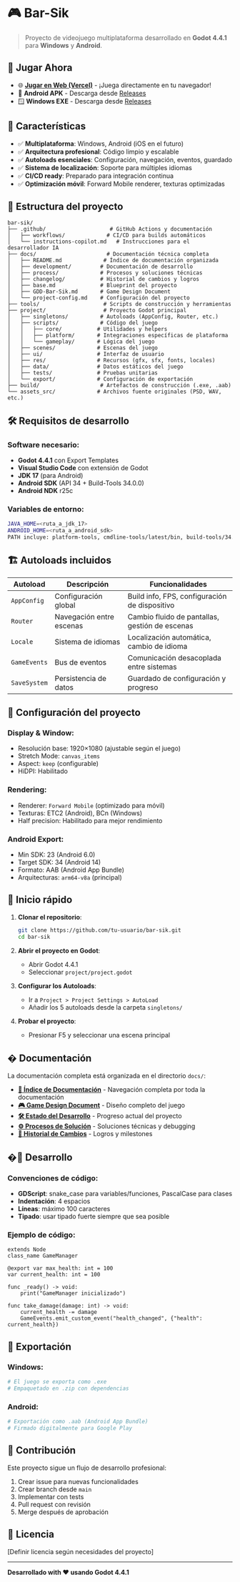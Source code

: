 # 🎮 Bar-Sik

> Proyecto de videojuego multiplataforma desarrollado en **Godot 4.4.1** para **Windows** y **Android**.

## 🎲 Jugar Ahora

- 🌐 **[Jugar en Web (Vercel)](https://bar-sik.vercel.app)** - ¡Juega directamente en tu navegador!
- 📱 **Android APK** - Descarga desde [Releases](https://github.com/Kavalieri/bar-sik/releases)
- 🪟 **Windows EXE** - Descarga desde [Releases](https://github.com/Kavalieri/bar-sik/releases)

## 🚀 Características

- ✅ **Multiplataforma**: Windows, Android (iOS en el futuro)
- ✅ **Arquitectura profesional**: Código limpio y escalable
- ✅ **Autoloads esenciales**: Configuración, navegación, eventos, guardado
- ✅ **Sistema de localización**: Soporte para múltiples idiomas
- ✅ **CI/CD ready**: Preparado para integración continua
- ✅ **Optimización móvil**: Forward Mobile renderer, texturas optimizadas

## 📂 Estructura del proyecto

```
bar-sik/
├── .github/                    # GitHub Actions y documentación
│   ├── workflows/             # CI/CD para builds automáticos
│   └── instructions-copilot.md   # Instrucciones para el desarrollador IA
├── docs/                      # Documentación técnica completa
│   ├── README.md             # Índice de documentación organizada
│   ├── development/         # Documentación de desarrollo
│   ├── process/             # Procesos y soluciones técnicas
│   ├── changelog/           # Historial de cambios y logros
│   ├── base.md              # Blueprint del proyecto
│   ├── GDD-Bar-Sik.md       # Game Design Document
│   └── project-config.md    # Configuración del proyecto
├── tools/                    # Scripts de construcción y herramientas
├── project/                  # Proyecto Godot principal
│   ├── singletons/          # Autoloads (AppConfig, Router, etc.)
│   ├── scripts/             # Código del juego
│   │   ├── core/           # Utilidades y helpers
│   │   ├── platform/       # Integraciones específicas de plataforma
│   │   └── gameplay/       # Lógica del juego
│   ├── scenes/             # Escenas del juego
│   ├── ui/                 # Interfaz de usuario
│   ├── res/                # Recursos (gfx, sfx, fonts, locales)
│   ├── data/               # Datos estáticos del juego
│   ├── tests/              # Pruebas unitarias
│   └── export/             # Configuración de exportación
├── build/                   # Artefactos de construcción (.exe, .aab)
└── assets_src/             # Archivos fuente originales (PSD, WAV, etc.)
```

## 🛠️ Requisitos de desarrollo

### Software necesario:
- **Godot 4.4.1** con Export Templates
- **Visual Studio Code** con extensión de Godot
- **JDK 17** (para Android)
- **Android SDK** (API 34 + Build-Tools 34.0.0)
- **Android NDK** r25c

### Variables de entorno:
```bash
JAVA_HOME=<ruta_a_jdk_17>
ANDROID_HOME=<ruta_a_android_sdk>
PATH incluye: platform-tools, cmdline-tools/latest/bin, build-tools/34.0.0
```

## 🏗️ Autoloads incluidos

| Autoload | Descripción | Funcionalidades |
|----------|-------------|-----------------|
| `AppConfig` | Configuración global | Build info, FPS, configuración de dispositivo |
| `Router` | Navegación entre escenas | Cambio fluido de pantallas, gestión de escenas |
| `Locale` | Sistema de idiomas | Localización automática, cambio de idioma |
| `GameEvents` | Bus de eventos | Comunicación desacoplada entre sistemas |
| `SaveSystem` | Persistencia de datos | Guardado de configuración y progreso |

## 🎯 Configuración del proyecto

### Display & Window:
- Resolución base: 1920×1080 (ajustable según el juego)
- Stretch Mode: `canvas_items`
- Aspect: `keep` (configurable)
- HiDPI: Habilitado

### Rendering:
- Renderer: `Forward Mobile` (optimizado para móvil)
- Texturas: ETC2 (Android), BCn (Windows)
- Half precision: Habilitado para mejor rendimiento

### Android Export:
- Min SDK: 23 (Android 6.0)
- Target SDK: 34 (Android 14)
- Formato: AAB (Android App Bundle)
- Arquitecturas: `arm64-v8a` (principal)

## 🚀 Inicio rápido

1. **Clonar el repositorio**:
   ```bash
   git clone https://github.com/tu-usuario/bar-sik.git
   cd bar-sik
   ```

2. **Abrir el proyecto en Godot**:
   - Abrir Godot 4.4.1
   - Seleccionar `project/project.godot`

3. **Configurar los Autoloads**:
   - Ir a `Project > Project Settings > AutoLoad`
   - Añadir los 5 autoloads desde la carpeta `singletons/`

4. **Probar el proyecto**:
   - Presionar F5 y seleccionar una escena principal

## � Documentación

La documentación completa está organizada en el directorio `docs/`:

- **[📖 Índice de Documentación](docs/README.md)** - Navegación completa por toda la documentación
- **[🎮 Game Design Document](docs/GDD-Bar-Sik.md)** - Diseño completo del juego
- **[🛠️ Estado del Desarrollo](docs/development/PROJECT_STATUS.md)** - Progreso actual del proyecto
- **[⚙️ Procesos de Solución](docs/process/)** - Soluciones técnicas y debugging
- **[📅 Historial de Cambios](docs/changelog/)** - Logros y milestones

## �🔧 Desarrollo

### Convenciones de código:
- **GDScript**: snake_case para variables/funciones, PascalCase para clases
- **Indentación**: 4 espacios
- **Líneas**: máximo 100 caracteres
- **Tipado**: usar tipado fuerte siempre que sea posible

### Ejemplo de código:
```gdscript
extends Node
class_name GameManager

@export var max_health: int = 100
var current_health: int = 100

func _ready() -> void:
    print("GameManager inicializado")

func take_damage(damage: int) -> void:
    current_health -= damage
    GameEvents.emit_custom_event("health_changed", {"health": current_health})
```

## 📱 Exportación

### Windows:
```bash
# El juego se exporta como .exe
# Empaquetado en .zip con dependencias
```

### Android:
```bash
# Exportación como .aab (Android App Bundle)
# Firmado digitalmente para Google Play
```

## 🤝 Contribución

Este proyecto sigue un flujo de desarrollo profesional:
1. Crear issue para nuevas funcionalidades
2. Crear branch desde `main`
3. Implementar con tests
4. Pull request con revisión
5. Merge después de aprobación

## 📄 Licencia

[Definir licencia según necesidades del proyecto]

---

**Desarrollado with ❤️ usando Godot 4.4.1**
